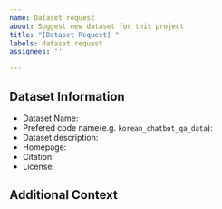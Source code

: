 ```yaml
---
name: Dataset request
about: Suggest new dataset for this project
title: "[Dataset Request] "
labels: dataset request
assignees: ''

---
```


## Dataset Information

* Dataset Name:
* Prefered code name(e.g. `korean_chatbot_qa_data`):
* Dataset description:
* Homepage:
* Citation:
* License:

## Additional Context
